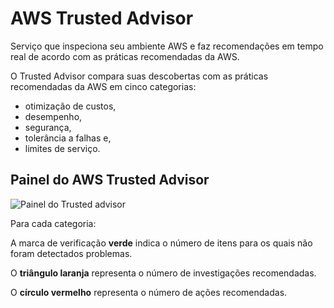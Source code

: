 # AWS Trusted Advisor
Serviço que inspeciona seu ambiente AWS e faz recomendações em tempo real de acordo com as práticas recomendadas da AWS.

O Trusted Advisor compara suas descobertas com as práticas recomendadas da AWS em cinco categorias:
 
- otimização de custos, 
- desempenho, 
- segurança, 
- tolerância a falhas e,
- limites de serviço.

## Painel do AWS Trusted Advisor

![Painel do Trusted advisor](../../_images/AWS-Cloud-Practitioner-Essentials/Modulo7/painel-trustadvisor.png)

Para cada categoria:


A marca de verificação **verde** indica o número de itens para os quais não foram detectados problemas.

O **triângulo laranja** representa o número de investigações recomendadas.

O **círculo vermelho** representa o número de ações recomendadas.

